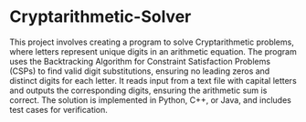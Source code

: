 # Cryptarithmetic-Solver
This project involves creating a program to solve Cryptarithmetic problems, where letters represent unique digits in an arithmetic equation. The program uses the Backtracking Algorithm for Constraint Satisfaction Problems (CSPs) to find valid digit substitutions, ensuring no leading zeros and distinct digits for each letter. It reads input from a text file with capital letters and outputs the corresponding digits, ensuring the arithmetic sum is correct. The solution is implemented in Python, C++, or Java, and includes test cases for verification.
